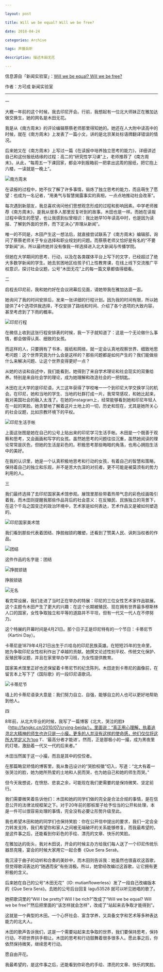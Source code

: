 ```yaml
---

layout: post

title: Will we be equal? Will we be free?

date: 2018-04-24

categories: Archive

tags: 声援岳昕

description: 描述木田无花

---
```


信息源自「新闻实验室」：[Will we be equal? Will we be free?](https://mp.weixin.qq.com/s/t-e29zpMgjQKmPsxcFmDnQ)

作者：方可成 新闻实验室

---
一

大概一年前的这个时候，我去印尼开会。行前，我想起有一位北大师妹正在雅加达做交换生，她的网名是木田无花。

我是从《南方周末》的评论编辑蔡蔡老师那里得知她的。她还在人大附中读高中的时候，就在《南方周末》上发表了一篇小文，讲的是北京某处标语牌翻译错误的情况。

后来她又在《南方周末》上写过一篇《在读报中培养独立思考的能力》，详细讲述自己和这份报纸结缘的过程：高二的“研究性学习课”上，老师推荐了《南方周末》。从此，“每周五一下课回家，都会冲到报箱前一把拿出这周的报纸，把它抱上六楼，一读就是一晚上”。

![南方周末](https://i.imgur.com/CUgFKDH.png)

在读报的过程中，她不仅了解了许多事情，锻炼了独立思考的能力，而且萌生了愿望：也成为一名记者，“用勇气与智慧揭露事实的真相，一点点地推动社会改革”。

每次遇到新朋友，我总喜欢询问他们思想观念形成的过程和影响因素。中学老师推荐《南方周末》，是我从很多人那里反复听到的故事。木田也是一样。而她在读报过程中萌生的愿望，也让我感到似曾相识：我比她早10年读高中时，也是因为读报、了解到外面的世界，而下定决心“弃理从新闻”。

唯一的不同是，木田产生这一想法后，就直接尝试联系了《南方周末》编辑部，询问了蔡蔡老师关于专业选择和职业规划的问题。而蔡蔡老师又恰好是有名的“不要学新闻”派，所以最终她并没有像我一样选择进入北大新闻与传播学院。

但她在大学期间的思考、行动，以及在各类媒体平台上写下的文字，已经超过了绝大多数学新闻的学生。她去贫困地区给孩子们上性教育课，在线上线下交流推广平权意识，探讨社会议题，公号“木田无花”上的每一篇文章都值得细看。

二

启程去印尼前，我和她约好在会议闭幕后见面，请她带我在雅加达逛一逛。

她询问了我的时间安排后，发来一张详细的行程计划。因为我的时间有限，所以她提供了4个选项供我选择，不仅安排了路线和时间、介绍了各个选项的大致内容，甚至考虑到了下雨的概率。

![印尼行程](https://i.imgur.com/DfZd0Xu.png)

在微信上收到这张行程安排表的时候，我一下子就知道了：这是一个无论做什么事情，都会做得认真、细致的女孩。

而这样的人，只要拥有了书本、报纸和网络，就一定会认真地观察世界、细致地思考问题：这个世界究竟为什么会是这样的？那些问题都是如何产生的？我们能做些什么来解决问题、让这个世界变得更好一点？

从她的访谈和自述中，我们能看到，她得到了来自学术理论和社会现实的双重给养。特别是来自社会学的理论，成为她理解和改造社会的一把钥匙。

木田在北大学的是印尼语，大三这年获得了学校唯一一个到印尼大学交换学习的机会。在印尼，她和当地的学生、当地的社群打成一片。我常常感叹，和她比起来，我对美国社会的融入太浅了。在她的instagram上，经常能够看到她和印尼年轻人在一起的笑脸。她贪婪地了解着这片土地上的一切，历史和现在，尤其是她所关心的社会议题，比如宗教环境下的平权。

![印尼生活手帐](https://i.imgur.com/zi2u1yp.png)

上面这张图是她在自己的公号上贴出来的印尼学习生活手帐。木田是一个既善于观察和思考，又会画画和写字的女孩。虽然她思考的问题往往沉重，虽然她阅读的理论常常是灰色，但她的生活是彩色的。积极思考那些晦暗的角落，也用心拥抱生活中的美好。

在我的认识里，她是一个认真积极地思考和行动的女孩，有着自己的智慧和策略，保持着自己的独立和乐观，并不是苦大仇深的对抗者，更不可能是被莫须有的势力利用的人。

三

我们最终选择了去印尼国家美术馆参观。展馆里那些带着热带气息的彩色绘画吸引着我，而木田则提醒我那些作品背后的社会意义：在反殖民、民族独立的背景下，在这个千岛之国变迁的政治环境中，艺术家是如何表达，艺术作品又是被如何塑造的。

![印尼国家美术馆](https://i.imgur.com/tDUSHUf.png)

我们看到那些代表着团结、挣脱枷锁的雕塑，还看到了赞美人民、讽刺当权者的作品。

![团结](https://i.imgur.com/qiGbMlM.png)

这件作品的名字是：团结

![挣脱锁链](https://i.imgur.com/zRlCTuP.png)

挣脱锁链

![无名](https://i.imgur.com/orC9QqZ.png)

看完常设展，我们走进了当时正在举办的特展：印尼的三位女性艺术家作品联展。这个主题令木田产生了更大的兴趣：在这个长期被殖民、现在拥有世界最多穆斯林人口的国家，女性争取独立和平等的道路并不平坦，但有一代又一代人在不停努力。

这个特展的开幕时间是4月21日。那个日子正是印尼特有的一个节日：卡蒂尼节（Kartini Day）。

卡蒂尼是1879年4月21日出生于爪哇岛的印尼民族英雄。在短短25年的生命里，她为争取印尼女性权利作出了卓越的贡献。她撰文论述性别平权、传统文化保护、反殖民等议题，并且在家里举办学习班，为女性提供教育。

国家美术馆里正好也还保留着卡蒂尼节的纪念陈列。木田走到卡蒂尼的画像前，在留言本上写下了《国际歌》的一段印尼语歌词。

![卡蒂尼节](https://i.imgur.com/KhfxFRo.png)

墙上的卡蒂尼语录大意是：我们努力自立、自强，能够自立的人也可以更好地帮助到他人。

四

8年前，从北大毕业的时候，我写了一篇博客《北大，哭泣的脸》（http://fangkc.cn/2010/07/crying-beida/）。里面说：“真正用心理解、执着追寻北大精神的师生也许只是一小撮，更多的人并没有这样的使命感，他们仅仅将这所大学定义为‘top 1’、‘最高分者才能进’。然而，正是那极小的一撮，成为黑夜里的灯塔，激励着一代又一代的后来者。”

木田当然属于这一小撮，而且是其中的佼佼者。

在那篇略显矫情的博客里，我从鲁迅设计的“哭脸校徽”切入，写道：“北大有着一张哭泣的脸，她为她所热爱的土地和人民而哭，也为她自己和她的师生而哭。”

但今天我想说，在愤怒、悲哀之余，可能现在我们更需要的是保持微笑、坚定前行。

我们需要微笑着告诉他们：木田和她的同学们做的完全是合法合规的事情，是在信息公开的法律法规框架之下。对于20年前的那桩案子给予恰当的公开和处理，本是一件可以很容易处理的事情，完全没有必要让形势升级至此。

我也希望木田和她的同学们也保持笑脸：你在公开信中提出的要求，我们一定会全力转发支持，我们希望你和家人之间被无端破坏的关系能够修复。而我最希望的，是这件事之后，还能看到你彩色的手绘、漂亮的文章、快乐的笑脸。

在雅加达的街头，我对木田说，开会的时候主办方给我们每人送了一个印尼传统乐器昂克隆，宴会的时候大家用它一起合奏《Que Sera Sera》。

我沉浸于曲子的动听和合奏的美妙中，而木田则告诉我：她虽然也很喜欢这首歌，但觉得歌词表达的“随遇而安”有些消极。所以，她曾经改编过这首歌，让它拥有更积极的含义。

后来她在自己的公号“木田无花”（ID: mutianflowerless）发了一段自己改编版本的《Que Sera Sera》。去她的公号后台回复 lagu53528 就可以听见她唱的歌了。

她把歌词里的“Will I be pretty? Will I be rich?”改成了“Will we be equal? Will we be free?”然后把里面的“该怎样就会怎样”，改成了“站起来去争取才能得到”。

这就是一个典型的木田。一个心怀社会、富含学养，又具备文字和艺术等多种表达能力的北大人。

木田的歌声告诉我们，这是一个需要站起来去争取的世界，我们要保持思考，保持行动，不把世界拱手相让。木田的思考和行动鼓舞着很多很多人。愿此事之后，你依然保持微笑，继续思考行动。

愿自由开花。

我最希望的，是这件事之后，还能看到你彩色的手绘、漂亮的文章、快乐的笑脸。

